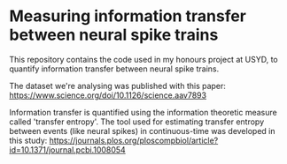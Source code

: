 # Measuring information transfer between neural spike trains

This repository contains the code used in my honours project at USYD, to 
quantify information transfer between neural spike trains.

The dataset we're analysing was published with this paper: 
https://www.science.org/doi/10.1126/science.aav7893

Information transfer is quantified using the information theoretic measure
called 'transfer entropy'. The tool used for estimating transfer entropy
between events (like neural spikes) in continuous-time was developed in this 
study:
https://journals.plos.org/ploscompbiol/article?id=10.1371/journal.pcbi.1008054

